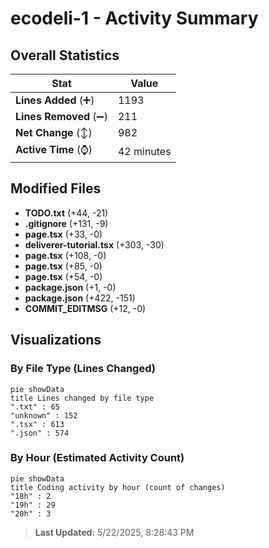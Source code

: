 # ecodeli-1 - Activity Summary 

## Overall Statistics

| Stat                   | Value                                                             |
| ---------------------- | ----------------------------------------------------------------- |
| **Lines Added** (➕)   | 1193                                          |
| **Lines Removed** (➖) | 211                                        |
| **Net Change** (↕)    | 982                |
| **Active Time** (⌚)   | 42 minutes |


## Modified Files
- **TODO.txt** (+44, -21)
- **.gitignore** (+131, -9)
- **page.tsx** (+33, -0)
- **deliverer-tutorial.tsx** (+303, -30)
- **page.tsx** (+108, -0)
- **page.tsx** (+85, -0)
- **page.tsx** (+54, -0)
- **package.json** (+1, -0)
- **package.json** (+422, -151)
- **COMMIT_EDITMSG** (+12, -0)

## Visualizations

### By File Type (Lines Changed)

```mermaid
pie showData
title Lines changed by file type
".txt" : 65
"unknown" : 152
".tsx" : 613
".json" : 574
```

### By Hour (Estimated Activity Count)

```mermaid
pie showData
title Coding activity by hour (count of changes)
"18h" : 2
"19h" : 29
"20h" : 3
```


> **Last Updated:** 5/22/2025, 8:28:43 PM